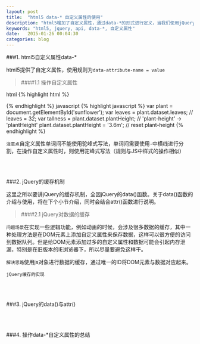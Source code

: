 ```yaml
---
layout: post
title:  "html5 data-* 自定义属性的使用"
description: "html5增加了自定义属性，通过data-*的形式进行定义，当我们使用jQuery的API去操作自定义属性的时候需要区分data()与attr()。"
keywords: "html5, jquery, api, data-*, 自定义属性"
date:   2015-01-26 00:04:30
categories: blog
---
```


###1. html5自定义属性data-*

html5提供了自定义属性，使用规则为`data-attribute-name = value`

>####1.1 操作自定义属性

html
{% highlight html %}
<p id="sunflower" data-leaves="32" data-plant-height="2.0m"></p>
{% endhighlight %}
javascript
{% highlight javascript %}
var plant = document.getElementById('sunflower');
var leaves = plant.dataset.leaves; // leaves = 32;
var tallness = plant.dataset.plantHeight; // 'plant-height' -> 'plantHeight'
plant.dataset.plantHeight = '3.6m'; // reset plant-height
{% endhighlight %}

`注意点`自定义属性单词间不能使用驼峰式写法，单词间需要使用`-`中横线进行分割，在操作自定义属性时，则使用驼峰式写法（规则与JS中样式的操作相似）

<br/><br/>

###2. jQuery的缓存机制

这里之所以要讲jQuery的缓存机制，全因jQuery的data()函数。关于data()函数的介绍与使用，将在下个小节介绍，同时会结合attr()函数进行说明。

>####2.1 jQuery对数据的缓存

`问题场景`在实现一些逻辑功能，例如动画的时候，会涉及很多数据的缓存，其中一种处理方法是在DOM元素上添加自定义属性来保存数据，这样可以很方便的访问到数据队列。但是给DOM元素添加过多的自定义属性和数据可能会引起内存泄漏，特别是在旧版本的IE浏览器下，所以尽量要避免这样干。

`解决思路`使用js对象进行数据的缓存，通过唯一的ID将DOM元素与数据对应起来。

`jQuery缓存的实现`

<br/><br/>

###3. jQuery的data()与attr()

<br/><br/>

###4. 操作data-*自定义属性的总结












